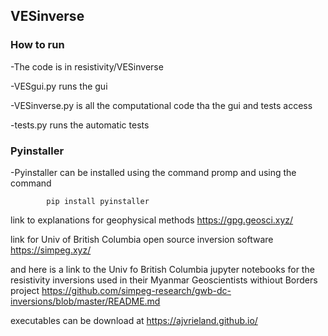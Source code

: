 ## VESinverse
### How to run
-The code is in resistivity/VESinverse

-VESgui.py runs the gui 

-VESinverse.py is all the computational code tha the gui and tests access

-tests.py runs the automatic tests

### Pyinstaller
-Pyinstaller can be installed using the command promp and using the command
```
        pip install pyinstaller
```

link to explanations for geophysical methods
https://gpg.geosci.xyz/

link for Univ of British Columbia open source inversion software
https://simpeg.xyz/

and here is a link to the Univ fo British Columbia jupyter notebooks for the resistivity inversions used in their
Myanmar Geoscientists withiout Borders project
https://github.com/simpeg-research/gwb-dc-inversions/blob/master/README.md

executables can be download at https://ajvrieland.github.io/
